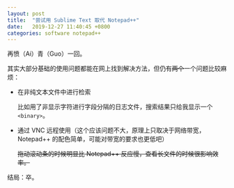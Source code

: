 ```yaml
---
layout: post
title:  "尝试用 Sublime Text 取代 Notepad++"
date:   2019-12-27 11:40:45 +0800
categories: software notepad++
---
```


再愤（Ai）青（Guo）一回。

其实大部分基础的使用问题都能在网上找到解决方法，但仍有~~两个~~一个问题比较麻烦：

* 在非纯文本文件中进行检索

    比如用了非显示字符进行字段分隔的日志文件，搜索结果只给我显示一个 `<binary>`。

* 通过 VNC 远程使用（这个应该问题不大，原理上只取决于网络带宽，Notepad++ 的配色简单，可能对带宽的要求也更低吧）

    ~~拖动滚动条的时候明显比 Notepad++ 反应慢，查看长文件的时候很影响效率。~~

结局：卒。

<script src="https://utteranc.es/client.js"
        repo="yingang/yingang.github.io"
        issue-term="pathname"
        label="Comment"
        theme="github-light"
        crossorigin="anonymous"
        async>
</script>